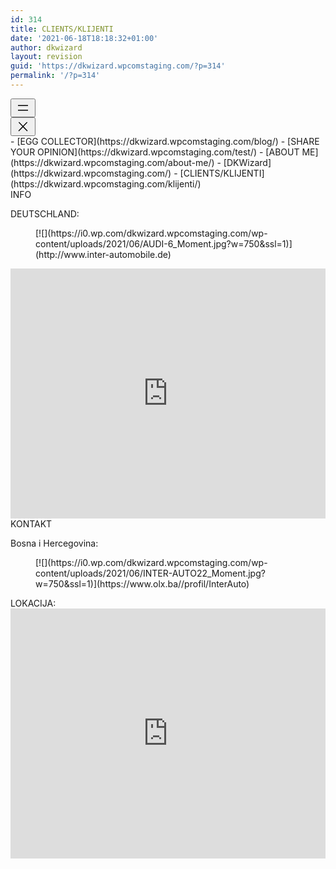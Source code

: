 ```yaml
---
id: 314
title: CLIENTS/KLIJENTI
date: '2021-06-18T18:18:32+01:00'
author: dkwizard
layout: revision
guid: 'https://dkwizard.wpcomstaging.com/?p=314'
permalink: '/?p=314'
---
```


<nav aria-label="" class="wp-container-161 has-background has-foreground-background-color is-responsive wp-block-navigation"><button aria-haspopup="true" aria-label="Open menu" class="wp-block-navigation__responsive-container-open " data-micromodal-trigger="modal-160"><svg aria-hidden="true" focusable="false" height="24" viewbox="0 0 24 24" width="24" xmlns="http://www.w3.org/2000/svg"><rect height="1.5" width="16" x="4" y="7.5"></rect><rect height="1.5" width="16" x="4" y="15"></rect></svg></button><div class="wp-block-navigation__responsive-container  " id="modal-160" style=""><div class="wp-block-navigation__responsive-close" data-micromodal-close="" tabindex="-1"><div aria-label="Menu" class="wp-block-navigation__responsive-dialog"> <button aria-label="Close menu" class="wp-block-navigation__responsive-container-close" data-micromodal-close=""><svg aria-hidden="true" focusable="false" height="24" viewbox="0 0 24 24" width="24" xmlns="http://www.w3.org/2000/svg"><path d="M13 11.8l6.1-6.3-1-1-6.1 6.2-6.1-6.2-1 1 6.1 6.3-6.5 6.7 1 1 6.5-6.6 6.5 6.6 1-1z"></path></svg></button><div class="wp-block-navigation__responsive-container-content" id="modal-160-content">- [<span class="wp-block-navigation-item__label">EGG COLLECTOR</span>](https://dkwizard.wpcomstaging.com/blog/)
- [<span class="wp-block-navigation-item__label">SHARE YOUR OPINION</span>](https://dkwizard.wpcomstaging.com/test/)
- [<span class="wp-block-navigation-item__label">ABOUT ME</span>](https://dkwizard.wpcomstaging.com/about-me/)
- [<span class="wp-block-navigation-item__label">DKWizard</span>](https://dkwizard.wpcomstaging.com/)
- [<span class="wp-block-navigation-item__label">CLIENTS/KLIJENTI</span>](https://dkwizard.wpcomstaging.com/klijenti/)

</div> </div> </div></div></nav>INFO

DEUTSCHLAND:

<figure class="wp-block-image size-large">[![](https://i0.wp.com/dkwizard.wpcomstaging.com/wp-content/uploads/2021/06/AUDI-6_Moment.jpg?w=750&ssl=1)](http://www.inter-automobile.de)</figure><div class="wp-block-coblocks-map" data-map-attr="/qaddress/q:/qHubertus Str. 9. 82256 Fürstenfeldbruck/q||/qlat/q:/qundefined/q||/qlng/q:/qundefined/q||/qskin/q:/qstandard/q||/qzoom/q:/q12/q||/qiconSize/q:/q36/q||/qmapTypeControl/q:/qtrue/q||/qzoomControl/q:/qtrue/q||/qstreetViewControl/q:/qtrue/q||/qfullscreenControl/q:/qtrue/q" style="min-height:400px"><iframe frameborder="0" src="https://www.google.com/maps?q=Hubertus%20Str.%209.%2082256%20F%C3%BCrstenfeldbruck&output=embed&hl=en-GB&z=12" style="width:100%;min-height:400px" title="Google Map"></iframe></div>KONTAKT

Bosna i Hercegovina:

<figure class="wp-block-image size-large">[![](https://i0.wp.com/dkwizard.wpcomstaging.com/wp-content/uploads/2021/06/INTER-AUTO22_Moment.jpg?w=750&ssl=1)](https://www.olx.ba//profil/InterAuto)</figure>LOKACIJA:

<div class="wp-block-coblocks-map" data-map-attr="/qaddress/q:/qGromiljak /q||/qlat/q:/qundefined/q||/qlng/q:/qundefined/q||/qskin/q:/qstandard/q||/qzoom/q:/q12/q||/qiconSize/q:/q36/q||/qmapTypeControl/q:/qtrue/q||/qzoomControl/q:/qtrue/q||/qstreetViewControl/q:/qtrue/q||/qfullscreenControl/q:/qtrue/q" style="min-height:400px"><iframe frameborder="0" src="https://www.google.com/maps?q=Gromiljak%20&output=embed&hl=en-GB&z=12" style="width:100%;min-height:400px" title="Google Map"></iframe></div>